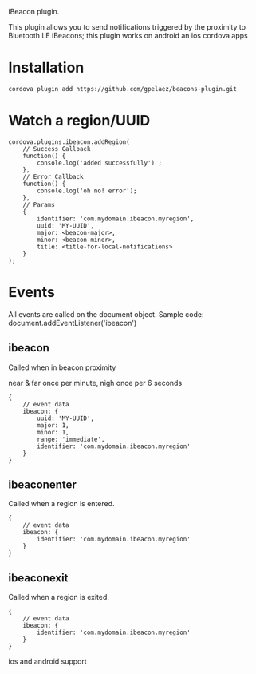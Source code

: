 iBeacon plugin.

<!-- Immediate proximity has proven to be flakey on both ios and android, so have added a new custom proximity "nigh" which is based purely on the rssi being greater than -30.  This implementation meets our current requirement however further testing is required against multiple devices/beacon types and with phone cases.  Unfortunately it's an unknown at this stage. This can not currently be configured on the JS side but support will be added in future to control/setup notifications via javascript.
 -->
 This plugin allows you to send notifications triggered by the proximity to Bluetooth LE iBeacons; this plugin works on android an ios cordova apps

# Installation
    
    cordova plugin add https://github.com/gpelaez/beacons-plugin.git

# Watch a region/UUID
    cordova.plugins.ibeacon.addRegion(
        // Success Callback
        function() {
            console.log('added successfully') ;
        }, 
        // Error Callback
        function() { 
            console.log('oh no! error');
        }, 
        // Params
        { 
            identifier: 'com.mydomain.ibeacon.myregion', 
            uuid: 'MY-UUID',
            major: <beacon-major>,
            minor: <beacon-minor>,
            title: <title-for-local-notifications>
        }
    );

# Events
All events are called on the document object. Sample code:
    document.addEventListener('ibeacon')

## ibeacon
Called when in beacon proximity

near & far once per minute,
nigh once per 6 seconds

    {
        // event data
        ibeacon: {
            uuid: 'MY-UUID',
            major: 1,
            minor: 1,
            range: 'immediate',
            identifier: 'com.mydomain.ibeacon.myregion'
        }
    }

## ibeaconenter
Called when a region is entered. 

    {
        // event data
        ibeacon: {
            identifier: 'com.mydomain.ibeacon.myregion'
        }
    }

## ibeaconexit
Called when a region is exited.

    {
        // event data
        ibeacon: {
            identifier: 'com.mydomain.ibeacon.myregion'
        }
    }

ios and android support
